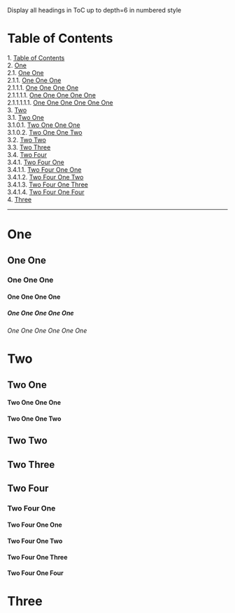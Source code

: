 Display all headings in ToC up to depth=6 in numbered style

# Table of Contents

<!-- !toc (level=6 numbered) -->

1\. [Table of Contents](#table-of-contents) <br>
2\. [One](#one) <br>
2.1\. [One One](#one-one) <br>
2.1.1\. [One One One](#one-one-one) <br>
2.1.1.1\. [One One One One](#one-one-one-one) <br>
2.1.1.1.1\. [One One One One One](#one-one-one-one-one) <br>
2.1.1.1.1.1\. [One One One One One One](#one-one-one-one-one-one) <br>
3\. [Two](#two) <br>
3.1\. [Two One](#two-one) <br>
3.1.0.1\. [Two One One One](#two-one-one-one) <br>
3.1.0.2\. [Two One One Two](#two-one-one-two) <br>
3.2\. [Two Two](#two-two) <br>
3.3\. [Two Three](#two-three) <br>
3.4\. [Two Four](#two-four) <br>
3.4.1\. [Two Four One](#two-four-one) <br>
3.4.1.1\. [Two Four One One](#two-four-one-one) <br>
3.4.1.2\. [Two Four One Two](#two-four-one-two) <br>
3.4.1.3\. [Two Four One Three](#two-four-one-three) <br>
3.4.1.4\. [Two Four One Four](#two-four-one-four) <br>
4\. [Three](#three) <br>

<!-- toc! -->

----

# One

## One One

### One One One

#### One One One One

##### One One One One One

###### One One One One One One

# Two

## Two One

#### Two One One One

#### Two One One Two

## Two Two

## Two Three

## Two Four

### Two Four One

#### Two Four One One

#### Two Four One Two

#### Two Four One Three

#### Two Four One Four

# Three

